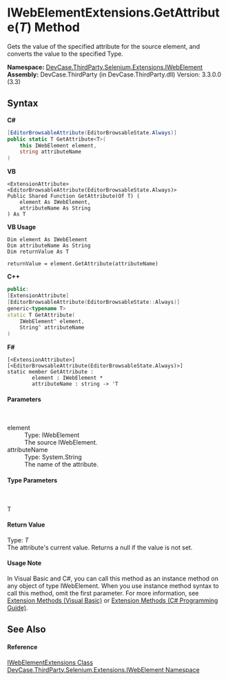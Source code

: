 # IWebElementExtensions.GetAttribute(*T*) Method 
 

Gets the value of the specified attribute for the source element, and converts the value to the specified Type.

**Namespace:**&nbsp;<a href="N_DevCase_ThirdParty_Selenium_Extensions_IWebElement">DevCase.ThirdParty.Selenium.Extensions.IWebElement</a><br />**Assembly:**&nbsp;DevCase.ThirdParty (in DevCase.ThirdParty.dll) Version: 3.3.0.0 (3.3)

## Syntax

**C#**<br />
``` C#
[EditorBrowsableAttribute(EditorBrowsableState.Always)]
public static T GetAttribute<T>(
	this IWebElement element,
	string attributeName
)

```

**VB**<br />
``` VB
<ExtensionAttribute>
<EditorBrowsableAttribute(EditorBrowsableState.Always)>
Public Shared Function GetAttribute(Of T) ( 
	element As IWebElement,
	attributeName As String
) As T
```

**VB Usage**<br />
``` VB Usage
Dim element As IWebElement
Dim attributeName As String
Dim returnValue As T

returnValue = element.GetAttribute(attributeName)
```

**C++**<br />
``` C++
public:
[ExtensionAttribute]
[EditorBrowsableAttribute(EditorBrowsableState::Always)]
generic<typename T>
static T GetAttribute(
	IWebElement^ element, 
	String^ attributeName
)
```

**F#**<br />
``` F#
[<ExtensionAttribute>]
[<EditorBrowsableAttribute(EditorBrowsableState.Always)>]
static member GetAttribute : 
        element : IWebElement * 
        attributeName : string -> 'T 

```


#### Parameters
&nbsp;<dl><dt>element</dt><dd>Type: IWebElement<br />The source IWebElement.</dd><dt>attributeName</dt><dd>Type: System.String<br />The name of the attribute.</dd></dl>

#### Type Parameters
&nbsp;<dl><dt>T</dt><dd /></dl>

#### Return Value
Type: *T*<br />The attribute's current value. Returns a null if the value is not set.

#### Usage Note
In Visual Basic and C#, you can call this method as an instance method on any object of type IWebElement. When you use instance method syntax to call this method, omit the first parameter. For more information, see <a href="https://docs.microsoft.com/dotnet/visual-basic/programming-guide/language-features/procedures/extension-methods">Extension Methods (Visual Basic)</a> or <a href="https://docs.microsoft.com/dotnet/csharp/programming-guide/classes-and-structs/extension-methods">Extension Methods (C# Programming Guide)</a>.

## See Also


#### Reference
<a href="T_DevCase_ThirdParty_Selenium_Extensions_IWebElement_IWebElementExtensions">IWebElementExtensions Class</a><br /><a href="N_DevCase_ThirdParty_Selenium_Extensions_IWebElement">DevCase.ThirdParty.Selenium.Extensions.IWebElement Namespace</a><br />